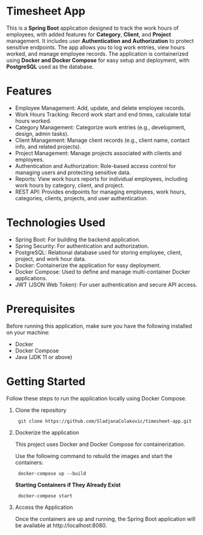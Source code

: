 # Timesheet App
This is a **Spring Boot** application designed to track the work hours of employees, with added features for **Category**, **Client**, and **Project** management. It includes user **Authentication and Authorization** to protect sensitive endpoints. The app allows you to log work entries, view hours worked, and manage employee records. The application is containerized using **Docker and Docker Compose** for easy setup and deployment, with **PostgreSQL** used as the database.
# Features
- Employee Management: Add, update, and delete employee records.
- Work Hours Tracking: Record work start and end times, calculate total hours worked.
- Category Management: Categorize work entries (e.g., development, design, admin tasks).
- Client Management: Manage client records (e.g., client name, contact info, and related projects).
- Project Management: Manage projects associated with clients and employees.
- Authentication and Authorization: Role-based access control for managing users and protecting sensitive data.
- Reports: View work hours reports for individual employees, including work hours by category, client, and project.
- REST API: Provides endpoints for managing employees, work hours, categories, clients, projects, and user authentication.
# Technologies Used
- Spring Boot: For building the backend application.
- Spring Security: For authentication and authorization.
- PostgreSQL: Relational database used for storing employee, client, project, and work hour data.
- Docker: Containerize the application for easy deployment.
- Docker Compose: Used to define and manage multi-container Docker applications.
- JWT (JSON Web Token): For user authentication and secure API access.
# Prerequisites
Before running this application, make sure you have the following installed on your machine:

- Docker
- Docker Compose
- Java (JDK 11 or above)
# Getting Started
Follow these steps to run the application locally using Docker Compose.
1. Clone the repository  

        git clone https://github.com/SladjanaColakovic/timesheet-app.git
2. Dockerize the application   

    This project uses Docker and Docker Compose for containerization.   

    Use the following command to rebuild the images and start the containers:    

        docker-compose up --build   

    **Starting Containers if They Already Exist**   
    
        docker-compose start
3. Access the Application   

    Once the containers are up and running, the Spring Boot application will be available at http://localhost:8080.